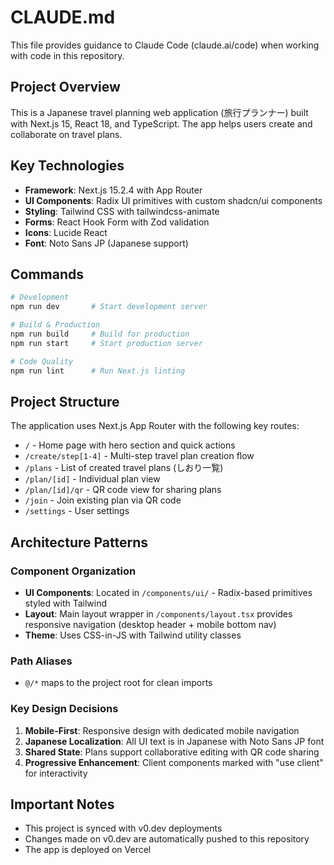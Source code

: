 # CLAUDE.md

This file provides guidance to Claude Code (claude.ai/code) when working with code in this repository.

## Project Overview

This is a Japanese travel planning web application (旅行プランナー) built with Next.js 15, React 18, and TypeScript. The app helps users create and collaborate on travel plans.

## Key Technologies

- **Framework**: Next.js 15.2.4 with App Router
- **UI Components**: Radix UI primitives with custom shadcn/ui components
- **Styling**: Tailwind CSS with tailwindcss-animate
- **Forms**: React Hook Form with Zod validation
- **Icons**: Lucide React
- **Font**: Noto Sans JP (Japanese support)

## Commands

```bash
# Development
npm run dev       # Start development server

# Build & Production
npm run build     # Build for production
npm run start     # Start production server

# Code Quality
npm run lint      # Run Next.js linting
```

## Project Structure

The application uses Next.js App Router with the following key routes:

- `/` - Home page with hero section and quick actions
- `/create/step[1-4]` - Multi-step travel plan creation flow
- `/plans` - List of created travel plans (しおり一覧)
- `/plan/[id]` - Individual plan view
- `/plan/[id]/qr` - QR code view for sharing plans
- `/join` - Join existing plan via QR code
- `/settings` - User settings

## Architecture Patterns

### Component Organization
- **UI Components**: Located in `/components/ui/` - Radix-based primitives styled with Tailwind
- **Layout**: Main layout wrapper in `/components/layout.tsx` provides responsive navigation (desktop header + mobile bottom nav)
- **Theme**: Uses CSS-in-JS with Tailwind utility classes

### Path Aliases
- `@/*` maps to the project root for clean imports

### Key Design Decisions
1. **Mobile-First**: Responsive design with dedicated mobile navigation
2. **Japanese Localization**: All UI text is in Japanese with Noto Sans JP font
3. **Shared State**: Plans support collaborative editing with QR code sharing
4. **Progressive Enhancement**: Client components marked with "use client" for interactivity

## Important Notes

- This project is synced with v0.dev deployments
- Changes made on v0.dev are automatically pushed to this repository
- The app is deployed on Vercel